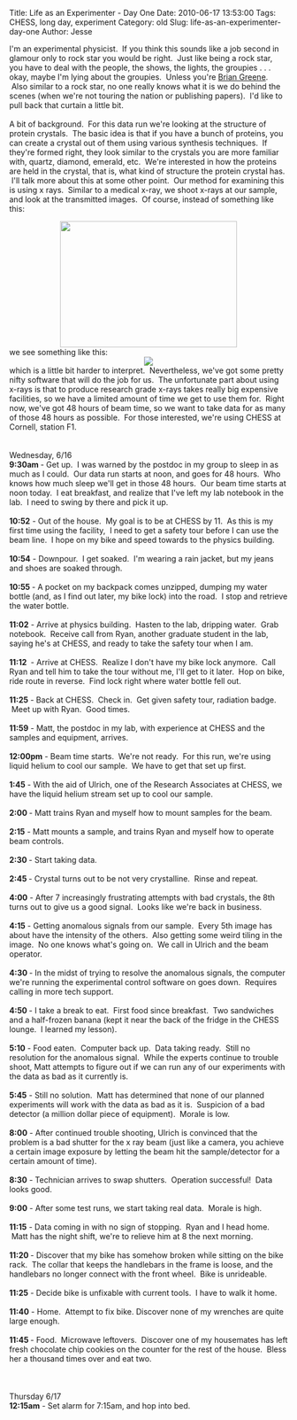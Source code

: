 Title: Life as an Experimenter - Day One
Date: 2010-06-17 13:53:00
Tags: CHESS, long day, experiment
Category: old
Slug: life-as-an-experimenter-day-one
Author: Jesse

I'm an experimental physicist. &nbsp;If you think this sounds like a job second in glamour only to rock star you would be right. &nbsp;Just like being a rock star, you have to deal with the people, the shows, the lights, the groupies . . . okay, maybe I'm lying about the groupies. &nbsp;Unless you're <a href="http://groups.myspace.com/index.cfm?fuseaction=groups.groupprofile&amp;groupID=103575126">Brian Greene</a>. &nbsp;Also similar to a rock star, no one really knows what it is we do behind the scenes (when we're not touring the nation or publishing papers). &nbsp;I'd like to pull back that curtain a little bit.<br /><br /><a name='more'></a>A bit of background. &nbsp;For this data run we're looking at the structure of protein crystals. &nbsp;The basic idea is that if you have a bunch of proteins, you can create a crystal out of them using various synthesis techniques. &nbsp;If they're formed right, they look similar to the crystals you are more familiar with, quartz, diamond, emerald, etc. &nbsp;We're interested in how the proteins are held in the crystal, that is, what kind of structure the protein crystal has. &nbsp;I'll talk more about this at some other point. &nbsp;Our method for examining this is using x rays. &nbsp;Similar to a medical x-ray, we shoot x-rays at our sample, and look at the transmitted images. &nbsp;Of course, instead of something like this:<br /><div class="separator" style="clear: both; text-align: center;"><a href="http://2.bp.blogspot.com/_SYZpxZOlcb0/TBpWZFChfhI/AAAAAAAAABs/Cp-4Rf5ca5Y/s1600/X-ray-hands.jpg" imageanchor="1" style="margin-left: 1em; margin-right: 1em;"><img border="0" height="228" src="http://2.bp.blogspot.com/_SYZpxZOlcb0/TBpWZFChfhI/AAAAAAAAABs/Cp-4Rf5ca5Y/s320/X-ray-hands.jpg" width="320" /></a></div>we see something like this:<br /><div class="separator" style="clear: both; text-align: center;"><a href="http://3.bp.blogspot.com/_SYZpxZOlcb0/TBpWqG2OqLI/AAAAAAAAAB0/SncRJvsz1Uk/s1600/20071104200851!X-ray_diffraction_pattern_3clpro.jpg" imageanchor="1" style="margin-left: 1em; margin-right: 1em;"><img border="0" src="http://3.bp.blogspot.com/_SYZpxZOlcb0/TBpWqG2OqLI/AAAAAAAAAB0/SncRJvsz1Uk/s320/20071104200851!X-ray_diffraction_pattern_3clpro.jpg" /></a></div>which is a little bit harder to interpret. &nbsp;Nevertheless, we've got some pretty nifty software that will do the job for us. &nbsp;The unfortunate part about using x-rays is that to produce research grade x-rays takes really big expensive facilities, so we have a limited amount of time we get to use them for. &nbsp;Right now, we've got 48 hours of beam time, so we want to take data for as many of those 48 hours as possible. &nbsp;For those interested, we're using CHESS at Cornell, station F1.<br /><br /><br />Wednesday, 6/16<br /><b>9:30am </b>- Get up. &nbsp;I was warned by the postdoc in my group to sleep in as much as I could. &nbsp;Our data run starts at noon, and goes for 48 hours. &nbsp;Who knows how much sleep we'll get in those 48 hours. &nbsp;Our beam time starts at noon today. &nbsp;I eat breakfast, and realize that I've left my lab notebook in the lab. &nbsp;I need to swing by there and pick it up.<br /><br /><b>10:52</b>&nbsp;- Out of the house. &nbsp;My goal is to be at CHESS by 11. &nbsp;As this is my first time using the facility, &nbsp;I need to get a safety tour before I can use the beam line. &nbsp;I hope on my bike and speed towards to the physics building.<br /><br /><b>10:54</b>&nbsp;- Downpour. &nbsp;I get soaked. &nbsp;I'm wearing a rain jacket, but my jeans and shoes are soaked through.<br /><br /><b>10:55&nbsp;</b>- A pocket on my backpack comes unzipped, dumping my water bottle (and, as I find out later, my bike lock) into the road. &nbsp;I stop and retrieve the water bottle.<br /><br /><b>11:02</b>&nbsp;- Arrive at physics building. &nbsp;Hasten to the lab, dripping water. &nbsp;Grab notebook. &nbsp;Receive call from Ryan, another graduate student in the lab, saying he's at CHESS, and ready to take the safety tour when I am.<br /><br /><b>11:12 </b>&nbsp;- Arrive at CHESS. &nbsp;Realize I don't have my bike lock anymore. &nbsp;Call Ryan and tell him to take the tour without me, I'll get to it later. &nbsp;Hop on bike, ride route in reverse. &nbsp;Find lock right where water bottle fell out.<br /><br /><b>11:25</b>&nbsp;- Back at CHESS. &nbsp;Check in. &nbsp;Get given safety tour, radiation badge. &nbsp;Meet up with Ryan. &nbsp;Good times.<br /><br /><b>11:59</b>&nbsp;- Matt, the postdoc in my lab, with experience at CHESS and the samples and equipment, arrives.<br /><br /><b>12:00pm</b>&nbsp;- Beam time starts. &nbsp;We're not ready. &nbsp;For this run, we're using liquid helium to cool our sample. &nbsp;We have to get that set up first.<br /><br /><b>1:45</b>&nbsp;- With the aid of Ulrich, one of the Research Associates at CHESS, we have the liquid helium stream set up to cool our sample.<br /><br /><b>2:00 </b>- Matt trains Ryan and myself how to mount samples for the beam.<br /><br /><b>2:15</b>&nbsp;- Matt mounts a sample, and trains Ryan and myself how to operate beam controls.<br /><br /><b>2:30 </b>- Start taking data.<br /><br /><b>2:45 </b>- Crystal turns out to be not very crystalline. &nbsp;Rinse and repeat.<br /><br /><b>4:00</b>&nbsp;- After 7 increasingly frustrating attempts with bad crystals, the 8th turns out to give us a good signal. &nbsp;Looks like we're back in business.<br /><br /><b>4:15</b>&nbsp;- Getting anomalous signals from our sample. &nbsp;Every 5th image has about have the intensity of the others. &nbsp;Also getting some weird tiling in the image. &nbsp;No one knows what's going on. &nbsp;We call in Ulrich and the beam operator.<br /><br /><b>4:30 </b>- In the midst of trying to resolve the anomalous signals, the computer we're running the experimental control software on goes down. &nbsp;Requires calling in more tech support.<br /><br /><b>4:50 </b>- I take a break to eat. &nbsp;First food since breakfast. &nbsp;Two sandwiches and a half-frozen banana (kept it near the back of the fridge in the CHESS lounge. &nbsp;I learned my lesson).<br /><br /><b>5:10</b>&nbsp;- Food eaten. &nbsp;Computer back up. &nbsp;Data taking ready. &nbsp;Still no resolution for the anomalous signal. &nbsp;While the experts continue to trouble shoot, Matt attempts to figure out if we can run any of our experiments with the data as bad as it currently is.<br /><br /><b>5:45</b>&nbsp;- Still no solution. &nbsp;Matt has determined that none of our planned experiments will work with the data as bad as it is. &nbsp;Suspicion of a bad detector (a million dollar piece of equipment). &nbsp;Morale is low.<br /><br /><b>8:00</b>&nbsp;- After continued trouble shooting, Ulrich is convinced that the problem is a bad shutter for the x ray beam (just like a camera, you achieve a certain image exposure by letting the beam hit the sample/detector for a certain amount of time).<br /><br /><b>8:30</b>&nbsp;- Technician arrives to swap shutters. &nbsp;Operation successful! &nbsp;Data looks good.<br /><br /><b>9:00</b>&nbsp;- After some test runs, we start taking real data. &nbsp;Morale is high.<br /><br /><b>11:15</b>&nbsp;- Data coming in with no sign of stopping. &nbsp;Ryan and I head home. &nbsp;Matt has the night shift, we're to relieve him at 8 the next morning.<br /><br /><b>11:20 </b>- Discover that my bike has somehow broken while sitting on the bike rack. &nbsp;The collar that keeps the handlebars in the frame is loose, and the handlebars no longer connect with the front wheel. &nbsp;Bike is unrideable.<br /><br /><b>11:25</b>&nbsp;- Decide bike is unfixable with current tools. &nbsp;I have to walk it home.<br /><br /><b>11:40</b>&nbsp;- Home. &nbsp;Attempt to fix bike. Discover none of my wrenches are quite large enough.<br /><br /><b>11:45 </b>- Food. &nbsp;Microwave leftovers. &nbsp;Discover one of my housemates has left fresh chocolate chip cookies on the counter for the rest of the house. &nbsp;Bless her a thousand times over and eat two.<br /><br /><b><br /></b><br />Thursday 6/17<br /><b>12:15am</b>&nbsp;- Set alarm for 7:15am, and hop into bed.
